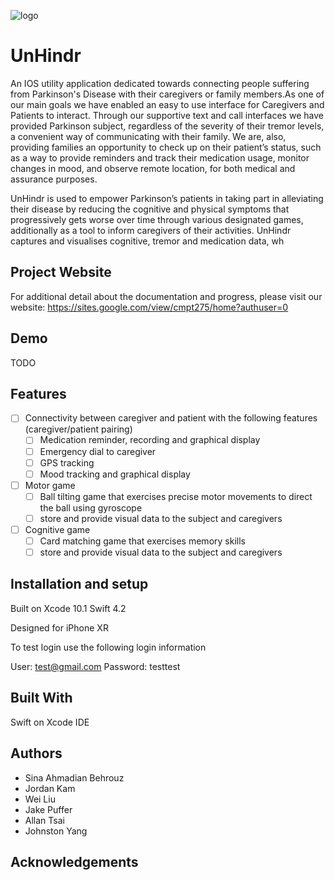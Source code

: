 ![logo](img/UnHindr_logo.png)
# UnHindr

An IOS utility application dedicated towards connecting people suffering from Parkinson's Disease with their caregivers or family members.As one of our main goals we have enabled an easy to use interface for Caregivers and Patients to interact. Through our supportive text and call interfaces we have provided Parkinson subject, regardless of the severity of their tremor levels, a convenient way of communicating with their family. We are, also, providing families an opportunity to check up on their patient’s status, such as a  way to provide reminders and track their medication usage, monitor changes in mood, and observe remote location, for both medical and assurance purposes. 

UnHindr is used to empower Parkinson’s patients in taking part in alleviating their disease by reducing the cognitive and physical symptoms that progressively gets worse over time through various designated games, additionally as a tool to inform caregivers of their activities.  UnHindr captures and visualises cognitive, tremor and medication data, wh

## Project Website
For additional detail about the documentation and progress, please visit our website:
https://sites.google.com/view/cmpt275/home?authuser=0

## Demo

TODO

## Features

* [ ] Connectivity between caregiver and patient with the following features (caregiver/patient pairing)
    * [ ] Medication reminder, recording and graphical display
    * [ ] Emergency dial to caregiver
    * [ ] GPS tracking
    * [ ] Mood tracking and graphical display
    
* [ ] Motor game
    * [ ] Ball tilting game that exercises precise motor movements to direct the ball using gyroscope
    * [ ] store and provide visual data to the subject and caregivers
    
* [ ] Cognitive game
    * [ ] Card matching game that exercises memory skills
    * [ ] store and provide visual data to the subject and caregivers
    
## Installation and setup

Built on
Xcode 10.1
Swift 4.2

Designed for iPhone XR

To test login use the following login information

User: test@gmail.com
Password: testtest

## Built With

Swift on Xcode IDE

## Authors

* Sina Ahmadian Behrouz
* Jordan Kam
* Wei Liu
* Jake Puffer
* Allan Tsai
* Johnston Yang

## Acknowledgements
